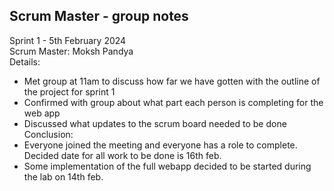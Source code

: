 ## Scrum Master - group notes
Sprint 1 - 5th February 2024  
Scrum Master: Moksh Pandya  
Details:
- Met group at 11am to discuss how far we have gotten with the outline of the project for sprint 1
- Confirmed with group about what part each person is completing for the web app
- Discussed what updates to the scrum board needed to be done  
  Conclusion:  
- Everyone joined the meeting and everyone has a role to complete. Decided date for all work to be done is 16th feb.  
- Some implementation of the full webapp decided to be started during the lab on 14th feb.

